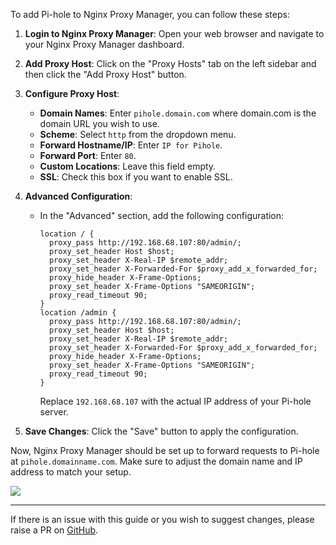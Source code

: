 To add Pi-hole to Nginx Proxy Manager, you can follow these steps:

1. **Login to Nginx Proxy Manager**: Open your web browser and navigate to your Nginx Proxy Manager dashboard.

2. **Add Proxy Host**: Click on the "Proxy Hosts" tab on the left sidebar and then click the "Add Proxy Host" button.

3. **Configure Proxy Host**:
   - **Domain Names**: Enter `pihole.domain.com` where domain.com is the domain URL you wish to use.
   - **Scheme**: Select `http` from the dropdown menu.
   - **Forward Hostname/IP**: Enter `IP for Pihole`.
   - **Forward Port**: Enter `80`.
   - **Custom Locations**: Leave this field empty.
   - **SSL**: Check this box if you want to enable SSL.
   
4. **Advanced Configuration**:
   - In the "Advanced" section, add the following configuration:
     ```nginx
     location / {
       proxy_pass http://192.168.68.107:80/admin/;
       proxy_set_header Host $host;
       proxy_set_header X-Real-IP $remote_addr;
       proxy_set_header X-Forwarded-For $proxy_add_x_forwarded_for;
       proxy_hide_header X-Frame-Options;
       proxy_set_header X-Frame-Options "SAMEORIGIN";
       proxy_read_timeout 90;
     }
     location /admin {
       proxy_pass http://192.168.68.107:80/admin/;
       proxy_set_header Host $host;
       proxy_set_header X-Real-IP $remote_addr;
       proxy_set_header X-Forwarded-For $proxy_add_x_forwarded_for;
       proxy_hide_header X-Frame-Options;
       proxy_set_header X-Frame-Options "SAMEORIGIN";
       proxy_read_timeout 90;
     }
     ```
     Replace `192.168.68.107` with the actual IP address of your Pi-hole server.

5. **Save Changes**: Click the "Save" button to apply the configuration.

Now, Nginx Proxy Manager should be set up to forward requests to Pi-hole at `pihole.domainname.com`. Make sure to adjust the domain name and IP address to match your setup.

<a href="https://www.buymeacoffee.com/techdox"><img src="https://img.buymeacoffee.com/button-api/?text=Buy me a cup of tea&emoji=🍵&slug=techdox&button_colour=FFDD00&font_colour=000000&font_family=Cookie&outline_colour=000000&coffee_colour=ffffff" /></a>


---

If there is an issue with this guide or you wish to suggest changes, please raise a PR on [GitHub](https://github.com/Techdox/techdox-docs).
